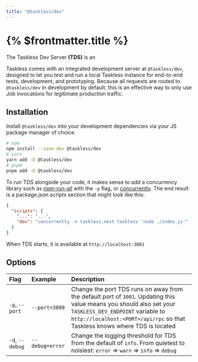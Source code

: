 ```yaml
---
title: "@taskless/dev"
---
```


# {% $frontmatter.title %}

The Taskless Dev Server **(TDS)** is an

Taskless comes with an integrated development server at `@taskless/dev`, designed to let you test and run a local Taskless instance for end-to-end tests, development, and prototyping. Because all requests are routed to `@taskless/dev` in development by default, this is an effective way to only use Job invocations for legitimate production traffic.

## Installation

Install `@taskless/dev` into your development dependencies via your JS package manager of choice.

```sh
# npm
npm install --save-dev @taskless/dev
# yarn
yarn add -D @taskless/dev
# pnpm
pnpm add -D @taskless/dev
```

To run TDS alongside your code, it makes sense to add a concurrency library such as [npm-run-all](https://www.npmjs.com/package/npm-run-all) with the `-p` flag, or [concurrently](https://www.npmjs.com/package/concurrently). The end result is a package.json scripts section that might look like this:

```json
{
  "scripts": {
    "...": "...",
    "dev": "concurrently -n taskless,next taskless 'node ./index.js'"
  }
}
```

When TDS starts, it is available at `http://localhost:3001`

## Options

| Flag            | Example         | Description                                                                                                                                                                                                                            |
| :-------------- | :-------------- | :------------------------------------------------------------------------------------------------------------------------------------------------------------------------------------------------------------------------------------- |
| `-p`, `--port`  | `--port=3000`   | Change the port TDS runs on away from the default port of `3001`. Updating this value means you should also set your `TASKLESS_DEV_ENDPOINT` variable to `http://localhost:<PORT>/api/rpc` so that Taskless knows where TDS is located |
| `-d`, `--debug` | `--debug=error` | Change the logging threshold for TDS from the default of `info`. From quietest to noisiest: `error` => `warn` => `info` => `debug`                                                                                                     |
